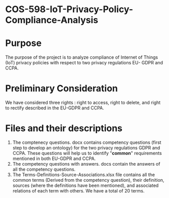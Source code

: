 # COS-598-IoT-Privacy-Policy-Compliance-Analysis
# Purpose 
The purpose of the project is to analyze compliance of Internet of Things (IoT) privacy policies with respect to two privacy regulations EU- GDPR and CCPA.

# Preliminary Consideration
We have considered three rights : right to access, right to delete, and right to rectify described in the EU-GDPR and CCPA. 

# Files and their descriptions

1. The comptenecy questions. docx contains competency questions (first step to develop an ontology) for the two privacy regulations GDPR and CCPA. These questions will help us to identify "**common**" requirements mentioned in both EU-GDPR and CCPA. 
2. The competency questions with answers. docs contain the answers of all the competency questions. 
3. The Terms-Definitions-Source-Associations.xlsx file contains all the common terms (Derived from the competency question), their definition, sources (where the definitions have been mentioned), and associated relations of each term with others. We have a total of 20 terms. 

